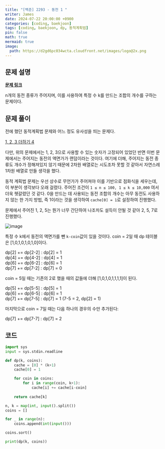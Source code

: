 ```yaml
---
title: "[백준] 2293 - 동전 1 "
writer: James
date: 2024-07-22 20:00:00 +0900
categories: [coding, baekjoon]
tags: [coding, baekjoon, dp, 동적계획법]
pin: false
math: true
mermaid: true
image:
  path: https://d2gd6pc034wcta.cloudfront.net/images/logo@2x.png
---
```


## 문제 설명 

<b>[문제 링크](https://www.acmicpc.net/problem/2293)</b>   

n개의 동전 종류가 주어지며, 이를 사용하여 특정 수 k를 만드는 조합의 개수를 구하는 문제이다.  

## 문제 풀이 

전에 했던 동적계획법 문제와 어느 정도 유사성을 띄는 문제다.  

[1, 2, 3 더하기 4](https://jaenam615.github.io/posts/boj15989/)  

다만, 위의 문제에서는 1, 2, 3으로 사용할 수 있는 숫자가 고정되어 있었던 반면 이번 문제에서는 주어지는 동전의 액면가가 랜덤이라는 것이다. 여기에 더해, 주어지는 동전 종류도 개수가 정해져있지 않기 때문에 2차원 배열로는 시도조차 못할 것 같아서 자연스레 1차원 배열로 만들 생각을 했다.  

동적 계획법 문제는 우선 상수로 무언가가 주어져야 이를 기반으로 점화식을 세우는데, 이 부분이 생각보다 오래 걸렸다. 주어진 조건이 `1 ≤ n ≤ 100, 1 ≤ k ≤ 10,000` 여서 더욱 헷갈렸던 것 같다. 0을 만드는 데 사용되는 동전 조합의 개수는 아무 동전도 사용하지 않는 한 가지 방법, 즉 1이라는 것을 생각하여 `cache[0] = 1`로 설정하여 진행했다.  

문제에서 주어진 1, 2, 5는 뭔가 너무 간단하여 나조차도 설득이 안될 것 같아 2, 5, 7로 진행했다.  

![image](https://github.com/user-attachments/assets/aef8a211-5779-434d-8bc1-9c3f13b76ebe)  

특정 수 k에서 동전의 액면가를 뺀 `k-coin`값이 있을 것이다. coin = 2일 때 dp 테이블은 [1,0,1,0,1,0,1,0]이다.  

dp[2] += dp[2-2] : dp[2] = 1   
dp[4] += dp[4-2] : dp[4] = 1  
dp[6] += dp[6-2] : dp[6] = 1  
dp[7] += dp[7-2] : dp[7] = 0  

coin = 5일 때는 기존의 2로 했을 때의 값들에 더해 [1,0,1,0,1,1,1,1]이 된다.  

dp[5] += dp[5-5] : dp[5] = 1  
dp[6] += dp[6-5] : dp[6] = 1  
dp[7] += dp[7-5] : dp[7] = 1 (7-5 = 2, dp[2] = 1)  

마지막으로 coin = 7일 때는 다음 하나의 경우의 수만 추가된다:  
 
dp[7] += dp[7-7] : dp[7] = 2  

## 코드
```python
import sys
input = sys.stdin.readline

def dp(k, coins):
    cache = [0] * (k+1)
    cache[0] = 1

    for coin in coins:
        for i in range(coin, k+1):
            cache[i] += cache[i-coin]
    
    return cache[k]

n, k = map(int, input().split())
coins = []

for _ in range(n):
    coins.append(int(input()))

coins.sort()

print(dp(k, coins))
```